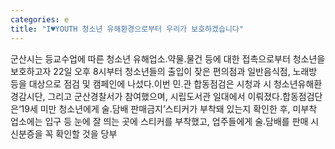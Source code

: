 ```yaml
---
categories: e
title: "I♥YOUTH 청소년 유해환경으로부터 우리가 보호하겠습니다"
---
```

군산시는 등교수업에 따른 청소년 유해업소․약물․물건 등에 대한 접촉으로부터 청소년을 보호하고자 22일 오후 8시부터 청소년들의 출입이 잦은 편의점과 일반음식점, 노래방 등을 대상으로 점검 및 캠페인에 나섰다.이번 민․관 합동점검은 시청과 시 청소년유해환경감시단, 그리고 군산경찰서가 참여했으며, 시립도서관 일대에서 이뤄졌다.합동점검단은‘19세 미만 청소년에게 술․담배 판매금지’스티커가 부착돼 있는지 확인한 후, 미부착 업소에는 입구 등 눈에 잘 띄는 곳에 스티커를 부착했고, 업주들에게 술․담배를 판매 시 신분증을 꼭 확인할 것을 당부
